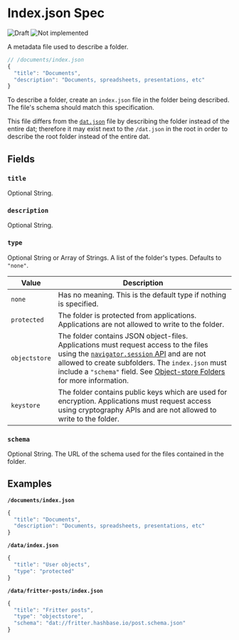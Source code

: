 # Index.json Spec

![Draft](https://img.shields.io/badge/Draft-In%20progress-yellow.svg) ![Not implemented](https://img.shields.io/badge/Status-Not%20implemented-red.svg)

A metadata file used to describe a folder.

```js
// /documents/index.json
{
  "title": "Documents",
  "description": "Documents, spreadsheets, presentations, etc"
}
```

To describe a folder, create an `index.json` file in the folder being described. The file's schema should match this specification.

This file differs from the [`dat.json`](https://github.com/datprotocol/dat.json) file by describing the folder instead of the entire dat; therefore it may exist next to the `/dat.json` in the root in order to describe the root folder instead of the entire dat.

## Fields

### `title`

Optional String.

### `description`

Optional String.

### `type`

Optional String or Array of Strings. A list of the folder's types. Defaults to `"none"`.

|Value|Description|
|-|-|
|`none`|Has no meaning. This is the default type if nothing is specified.|
|`protected`|The folder is protected from applications. Applications are not allowed to write to the folder.|
|`objectstore`|The folder contains JSON object-files. Applications must request access to the files using the [`navigator.session` API](https://github.com/beakerbrowser/beaker-identities-spec#navigatorsession-api) and are not allowed to create subfolders. The `index.json` must include a `"schema"` field. See [Object-store Folders](https://github.com/beakerbrowser/object-store-folder-spec) for more information.|
|`keystore`|The folder contains public keys which are used for encryption. Applications must request access using cryptography APIs and are not allowed to write to the folder.|

### `schema`

Optional String. The URL of the schema used for the files contained in the folder.

## Examples

**`/documents/index.json`**

```js
{
  "title": "Documents",
  "description": "Documents, spreadsheets, presentations, etc"
}
```

**`/data/index.json`**

```js
{
  "title": "User objects",
  "type": "protected"
}
```

**`/data/fritter-posts/index.json`**

```js
{
  "title": "Fritter posts",
  "type": "objectstore",
  "schema": "dat://fritter.hashbase.io/post.schema.json"
}
```
